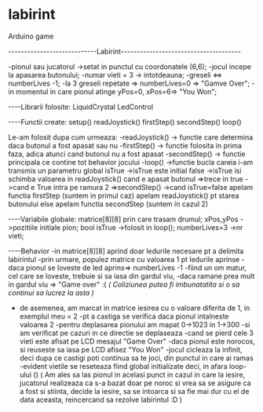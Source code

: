 # labirint
Arduino game

----------------------------Labirint--------------------------------------

-pionul sau jucatorul ->setat in punctul cu coordonatele (6,6);
-jocul incepe la apasarea butonului;
-numar vieti = 3 -> intotdeauna;
-greseli <=> numberLives -1;
-la 3 greseli repetate => numberLives=0 => "Gamve Over";
-in momentul in care pionul atinge yPos=0, xPos=6=> "You Won";


----Librarii folosite:
LiquidCrystal
LedControl

----Functii create:
setup()
readJoystick()
firstStep()
secondStep()
loop()

Le-am folosit dupa cum urmeaza:
-readJoystick() -> functie care determina daca butonul a fost apasat sau nu
-firstStep() -> functie folosita in prima faza, adica atunci cand butonul nu a fost apasat
-secondStep()  -> functie principala ce contine tot behavior jocului
-loop()  ->functie bucla careia i-am transmis un parametru global isTrue
	 ->isTrue este initial false
	 ->isTrue isi schimba valoarea in readJoystick() cand e apasat butonul =>trece in true
	 ->cand e True intra pe ramura 2 =>secondStep()
	 ->cand isTrue=false 
			apelam functia firstStep (suntem in primul caz)
			apelam readJoystick() pt starea butonului
		else
			apelam functia secondStep (suntem in cazul 2)

----Variabile globale:
matrice[8][8] prin care trasam drumul;
xPos,yPos ->pozitiile initiale pion;
bool isTrue ->folosit in loop();
numberLives=3 ->nr vieti;


----Behavior
-in matrice[8][8] aprind doar ledurile necesare pt a delimita labirintul
-prin urmare, populez matrice cu valoarea 1 pt ledurile aprinse
-daca pionul se loveste de led aprins=> numberLives -1
-fiind un om matur, cel care se loveste, trebuie si sa iasa din gardul viu,
-daca ramane prea mult in gardul viu => "Game over" :(
	*( Coliziunea putea fi imbunatatita si o sa continui sa lucrez la asta )*
- de asemenea, am marcat in matrice iesirea cu o valoare diferita de 1, in exemplul meu  = 2
-pt a castiga se verifica daca pionul intalneste valoarea 2 
-pentru deplasarea pionului am mapat 0->1023 in 1->300
-si am verificat pe cazuri in ce directie se deplaseaza
-cand se pierd cele 3 vieti este afisat pe LCD mesajul "Game Over"
-daca pionul este norocos, si reuseste sa iasa pe LCD afisez "You Won"
-jocul cicleaza la infinit, deci dupa ce castigi poti continua sa te joci, din punctul in care ai ramas
-evident vietile se reseteaza fiind global initializate deci, in afara loop-ului ()
( 
Am ales sa las pionul in acelasi punct in cazul in care la iesire,
jucatorul realizeaza ca s-a bazat doar pe noroc si vrea sa se asigure ca a fost si stiinta,
decide la iesire, sa se intoarca si sa fie mai dur cu el de data aceasta,
reincercand sa rezolve labirintul :D
)





